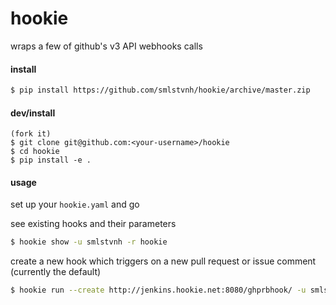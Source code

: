 hookie
===================

wraps a few of github's v3 API webhooks calls

#### install
```bash
$ pip install https://github.com/smlstvnh/hookie/archive/master.zip
```

#### dev/install
```
(fork it)
$ git clone git@github.com:<your-username>/hookie
$ cd hookie
$ pip install -e .
```

#### usage
set up your `hookie.yaml` and go

see existing hooks and their parameters
```bash
$ hookie show -u smlstvnh -r hookie
```

create a new hook which triggers on a new pull request or issue comment (currently the default)
```bash
$ hookie run --create http://jenkins.hookie.net:8080/ghprbhook/ -u smlstvnh -r hookie
```


